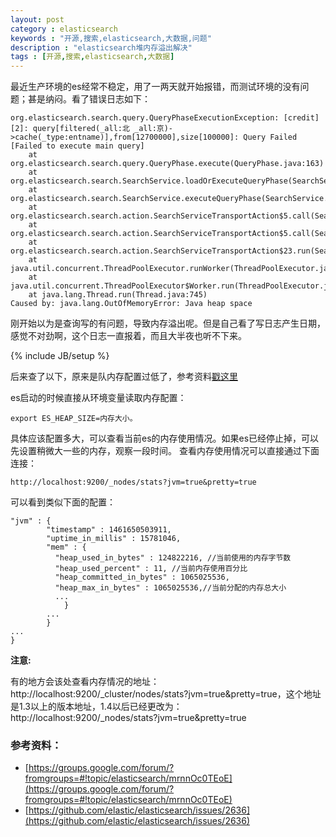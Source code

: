 ```yaml
---
layout: post
category : elasticsearch 
keywords : "开源,搜索,elasticsearch,大数据,问题"
description : "elasticsearch堆内存溢出解决"
tags : [开源,搜索,elasticsearch,大数据]
---
```


最近生产环境的es经常不稳定，用了一两天就开始报错，而测试环境的没有问题；甚是纳闷。看了错误日志如下：

    org.elasticsearch.search.query.QueryPhaseExecutionException: [credit][2]: query[filtered(_all:北 _all:京)->cache(_type:entname)],from[12700000],size[100000]: Query Failed [Failed to execute main query]
    	at org.elasticsearch.search.query.QueryPhase.execute(QueryPhase.java:163)
    	at org.elasticsearch.search.SearchService.loadOrExecuteQueryPhase(SearchService.java:272)
    	at org.elasticsearch.search.SearchService.executeQueryPhase(SearchService.java:283)
    	at org.elasticsearch.search.action.SearchServiceTransportAction$5.call(SearchServiceTransportAction.java:231)
    	at org.elasticsearch.search.action.SearchServiceTransportAction$5.call(SearchServiceTransportAction.java:228)
    	at org.elasticsearch.search.action.SearchServiceTransportAction$23.run(SearchServiceTransportAction.java:559)
    	at java.util.concurrent.ThreadPoolExecutor.runWorker(ThreadPoolExecutor.java:1145)
    	at java.util.concurrent.ThreadPoolExecutor$Worker.run(ThreadPoolExecutor.java:615)
    	at java.lang.Thread.run(Thread.java:745)
    Caused by: java.lang.OutOfMemoryError: Java heap space
    
刚开始以为是查询写的有问题，导致内存溢出呢。但是自己看了写日志产生日期，感觉不对劲啊，这个日志一直报着，而且大半夜也听不下来。    
<!--break-->

{% include JB/setup %}

后来查了以下，原来是队内存配置过低了，参考资料[戳这里](https://github.com/elastic/elasticsearch/issues/2636)

es启动的时候直接从环境变量读取内存配置：

    export ES_HEAP_SIZE=内存大小。
    
具体应该配置多大，可以查看当前es的内存使用情况。如果es已经停止掉，可以先设置稍微大一些的内存，观察一段时间。
查看内存使用情况可以直接通过下面连接：

    http://localhost:9200/_nodes/stats?jvm=true&pretty=true
    
可以看到类似下面的配置：

    "jvm" : {
            "timestamp" : 1461650503911,
            "uptime_in_millis" : 15781046,
            "mem" : {
              "heap_used_in_bytes" : 124822216, //当前使用的内存字节数
              "heap_used_percent" : 11, //当前内存使用百分比
              "heap_committed_in_bytes" : 1065025536, 
              "heap_max_in_bytes" : 1065025536,//当前分配的内存总大小
              ...
                }
            ...
            }
    ...
    }


**注意:**

有的地方会该处查看内存情况的地址：http://localhost:9200/_cluster/nodes/stats?jvm=true&pretty=true，这个地址是1.3以上的版本地址，1.4以后已经更改为：
   http://localhost:9200/_nodes/stats?jvm=true&pretty=true


### 参考资料：

- [https://groups.google.com/forum/?fromgroups=#!topic/elasticsearch/mrnnOc0TEoE](https://groups.google.com/forum/?fromgroups=#!topic/elasticsearch/mrnnOc0TEoE)
- [https://github.com/elastic/elasticsearch/issues/2636](https://github.com/elastic/elasticsearch/issues/2636)
